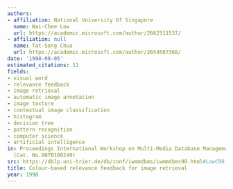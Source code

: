 ```yaml
---
authors:
- affiliation: National University Of Singapore
  name: Wai-Chee Low
  url: https://academic.microsoft.com/author/2662311537/
- affiliation: null
  name: Tat-Seng Chua
  url: https://academic.microsoft.com/author/2654507368/
date: '1998-08-05'
estimated_citations: 11
fields:
- visual word
- relevance feedback
- image retrieval
- automatic image annotation
- image texture
- contextual image classification
- histogram
- decision tree
- pattern recognition
- computer science
- artificial intelligence
in: Proceedings International Workshop on Multi-Media Database Management Systems
  (Cat. No.98TB100249)
src: https://dblp.uni-trier.de/db/conf/iwmmdbms/iwmmdbms98.html#LowC98
title: Colour-based relevance feedback for image retrieval
year: 1998
---
```


